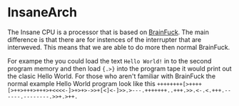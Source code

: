 # InsaneArch
The Insane CPU is a processor that is based on [BrainFuck](https://esolangs.org/wiki/Brainfuck). The main difference is that there are for instences of the interrupter that are interweved. This means that we are able to do more then normal BrainFuck.

For exampe the you could load the text
```Hello World!```
in to the second program memory and then load
```{.>}```
into the program tape it would print out the clasic Hello World. For those who aren't familiar with BrainFuck the normal example Hello World program look like this 
```++++++++[>++++[>++>+++>+++>+<<<<-]>+>+>->>+[<]<-]>>.>---.+++++++..+++.>>.<-.<.+++.------.--------.>>+.>++.```